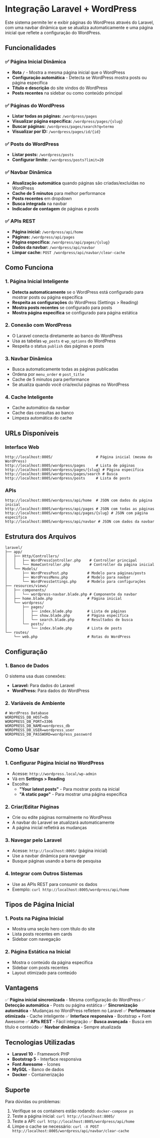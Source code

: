 # Integração Laravel + WordPress

Este sistema permite ler e exibir páginas do WordPress através do Laravel, com uma navbar dinâmica que se atualiza automaticamente e uma página inicial que reflete a configuração do WordPress.

## Funcionalidades

### ✅ Página Inicial Dinâmica
- **Rota `/`** - Mostra a mesma página inicial que o WordPress
- **Configuração automática** - Detecta se WordPress mostra posts ou página específica
- **Título e descrição** do site vindos do WordPress
- **Posts recentes** na sidebar ou como conteúdo principal

### ✅ Páginas do WordPress
- **Listar todas as páginas:** `/wordpress/pages`
- **Visualizar página específica:** `/wordpress/pages/{slug}`
- **Buscar páginas:** `/wordpress/pages/search?q=termo`
- **Visualizar por ID:** `/wordpress/pages/id/{id}`

### ✅ Posts do WordPress
- **Listar posts:** `/wordpress/posts`
- **Configurar limite:** `/wordpress/posts?limit=20`

### ✅ Navbar Dinâmica
- **Atualização automática** quando páginas são criadas/excluídas no WordPress
- **Cache de 5 minutos** para melhor performance
- **Posts recentes** em dropdown
- **Busca integrada** na navbar
- **Indicador de contagem** de páginas e posts

### ✅ APIs REST
- **Página inicial:** `/wordpress/api/home`
- **Páginas:** `/wordpress/api/pages`
- **Página específica:** `/wordpress/api/pages/{slug}`
- **Dados da navbar:** `/wordpress/api/navbar`
- **Limpar cache:** `POST /wordpress/api/navbar/clear-cache`

## Como Funciona

### 1. Página Inicial Inteligente
- **Detecta automaticamente** se o WordPress está configurado para mostrar posts ou página específica
- **Respeita as configurações** do WordPress (Settings > Reading)
- **Mostra posts recentes** se configurado para posts
- **Mostra página específica** se configurado para página estática

### 2. Conexão com WordPress
- O Laravel conecta diretamente ao banco do WordPress
- Usa as tabelas `wp_posts` e `wp_options` do WordPress
- Respeita o status `publish` das páginas e posts

### 3. Navbar Dinâmica
- Busca automaticamente todas as páginas publicadas
- Ordena por `menu_order` e `post_title`
- Cache de 5 minutos para performance
- Se atualiza quando você cria/exclui páginas no WordPress

### 4. Cache Inteligente
- Cache automático da navbar
- Cache das consultas ao banco
- Limpeza automática do cache

## URLs Disponíveis

### Interface Web
```
http://localhost:8005/                    # Página inicial (mesma do WordPress)
http://localhost:8005/wordpress/pages     # Lista de páginas
http://localhost:8005/wordpress/pages/{slug} # Página específica
http://localhost:8005/wordpress/pages/search # Busca
http://localhost:8005/wordpress/posts     # Lista de posts
```

### APIs
```
http://localhost:8005/wordpress/api/home  # JSON com dados da página inicial
http://localhost:8005/wordpress/api/pages # JSON com todas as páginas
http://localhost:8005/wordpress/api/pages/{slug} # JSON com página específica
http://localhost:8005/wordpress/api/navbar # JSON com dados da navbar
```

## Estrutura dos Arquivos

```
laravel/
├── app/
│   ├── Http/Controllers/
│   │   ├── WordPressController.php    # Controller principal
│   │   └── HomeController.php         # Controller da página inicial
│   └── Models/
│       ├── WordPressPost.php         # Modelo para páginas/posts
│       ├── WordPressMenu.php         # Modelo para navbar
│       └── WordPressSettings.php     # Modelo para configurações
├── resources/views/
│   ├── components/
│   │   └── wordpress-navbar.blade.php # Componente da navbar
│   ├── home.blade.php                # Página inicial
│   └── wordpress/
│       ├── pages/
│       │   ├── index.blade.php       # Lista de páginas
│       │   ├── show.blade.php        # Página específica
│       │   └── search.blade.php      # Resultados de busca
│       └── posts/
│           └── index.blade.php       # Lista de posts
└── routes/
    └── web.php                       # Rotas do WordPress
```

## Configuração

### 1. Banco de Dados
O sistema usa duas conexões:
- **Laravel:** Para dados do Laravel
- **WordPress:** Para dados do WordPress

### 2. Variáveis de Ambiente
```env
# WordPress Database
WORDPRESS_DB_HOST=db
WORDPRESS_DB_PORT=3306
WORDPRESS_DB_NAME=wordpress_db
WORDPRESS_DB_USER=wordpress_user
WORDPRESS_DB_PASSWORD=wordpress_password
```

## Como Usar

### 1. Configurar Página Inicial no WordPress
- Acesse: `http://wordpress.local/wp-admin`
- Vá em **Settings > Reading**
- Escolha:
  - **"Your latest posts"** - Para mostrar posts na inicial
  - **"A static page"** - Para mostrar uma página específica

### 2. Criar/Editar Páginas
- Crie ou edite páginas normalmente no WordPress
- A navbar do Laravel se atualizará automaticamente
- A página inicial refletirá as mudanças

### 3. Navegar pelo Laravel
- Acesse: `http://localhost:8005/` (página inicial)
- Use a navbar dinâmica para navegar
- Busque páginas usando a barra de pesquisa

### 4. Integrar com Outros Sistemas
- Use as APIs REST para consumir os dados
- Exemplo: `curl http://localhost:8005/wordpress/api/home`

## Tipos de Página Inicial

### 1. Posts na Página Inicial
- Mostra uma seção hero com título do site
- Lista posts recentes em cards
- Sidebar com navegação

### 2. Página Estática na Inicial
- Mostra o conteúdo da página específica
- Sidebar com posts recentes
- Layout otimizado para conteúdo

## Vantagens

✅ **Página inicial sincronizada** - Mesma configuração do WordPress
✅ **Detecção automática** - Posts ou página estática
✅ **Sincronização automática** - Mudanças no WordPress refletem no Laravel
✅ **Performance otimizada** - Cache inteligente
✅ **Interface responsiva** - Bootstrap + Font Awesome
✅ **APIs REST** - Fácil integração
✅ **Busca avançada** - Busca em título e conteúdo
✅ **Navbar dinâmica** - Sempre atualizada

## Tecnologias Utilizadas

- **Laravel 10** - Framework PHP
- **Bootstrap 5** - Interface responsiva
- **Font Awesome** - Ícones
- **MySQL** - Banco de dados
- **Docker** - Containerização

## Suporte

Para dúvidas ou problemas:
1. Verifique se os containers estão rodando: `docker-compose ps`
2. Teste a página inicial: `curl http://localhost:8005/`
3. Teste a API: `curl http://localhost:8005/wordpress/api/home`
4. Limpe o cache se necessário: `curl -X POST http://localhost:8005/wordpress/api/navbar/clear-cache` 